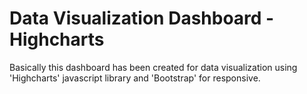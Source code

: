 Data Visualization Dashboard - Highcharts
=========================================

Basically this dashboard has been created for data visualization using 'Highcharts' javascript library and 'Bootstrap' for responsive.
